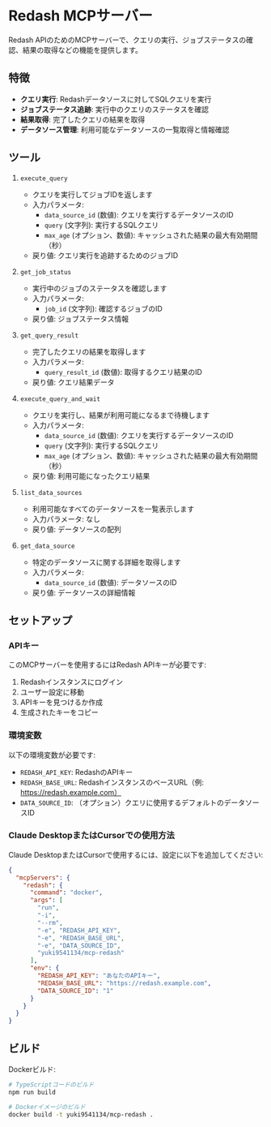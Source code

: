 # Redash MCPサーバー

Redash APIのためのMCPサーバーで、クエリの実行、ジョブステータスの確認、結果の取得などの機能を提供します。

## 特徴

* **クエリ実行**: Redashデータソースに対してSQLクエリを実行
* **ジョブステータス追跡**: 実行中のクエリのステータスを確認
* **結果取得**: 完了したクエリの結果を取得
* **データソース管理**: 利用可能なデータソースの一覧取得と情報確認

## ツール

1. `execute_query`
   * クエリを実行してジョブIDを返します
   * 入力パラメータ:
     * `data_source_id` (数値): クエリを実行するデータソースのID
     * `query` (文字列): 実行するSQLクエリ
     * `max_age` (オプション、数値): キャッシュされた結果の最大有効期間（秒）
   * 戻り値: クエリ実行を追跡するためのジョブID

2. `get_job_status`
   * 実行中のジョブのステータスを確認します
   * 入力パラメータ:
     * `job_id` (文字列): 確認するジョブのID
   * 戻り値: ジョブステータス情報

3. `get_query_result`
   * 完了したクエリの結果を取得します
   * 入力パラメータ:
     * `query_result_id` (数値): 取得するクエリ結果のID
   * 戻り値: クエリ結果データ

4. `execute_query_and_wait`
   * クエリを実行し、結果が利用可能になるまで待機します
   * 入力パラメータ:
     * `data_source_id` (数値): クエリを実行するデータソースのID
     * `query` (文字列): 実行するSQLクエリ
     * `max_age` (オプション、数値): キャッシュされた結果の最大有効期間（秒）
   * 戻り値: 利用可能になったクエリ結果

5. `list_data_sources`
   * 利用可能なすべてのデータソースを一覧表示します
   * 入力パラメータ: なし
   * 戻り値: データソースの配列

6. `get_data_source`
   * 特定のデータソースに関する詳細を取得します
   * 入力パラメータ:
     * `data_source_id` (数値): データソースのID
   * 戻り値: データソースの詳細情報

## セットアップ

### APIキー

このMCPサーバーを使用するにはRedash APIキーが必要です:

1. Redashインスタンスにログイン
2. ユーザー設定に移動
3. APIキーを見つけるか作成
4. 生成されたキーをコピー

### 環境変数

以下の環境変数が必要です:

* `REDASH_API_KEY`: RedashのAPIキー
* `REDASH_BASE_URL`: RedashインスタンスのベースURL（例: https://redash.example.com）
* `DATA_SOURCE_ID`: （オプション）クエリに使用するデフォルトのデータソースID

### Claude DesktopまたはCursorでの使用方法

Claude DesktopまたはCursorで使用するには、設定に以下を追加してください:

```json
{
  "mcpServers": {
    "redash": {
      "command": "docker",
      "args": [
        "run",
        "-i",
        "--rm",
        "-e", "REDASH_API_KEY",
        "-e", "REDASH_BASE_URL",
        "-e", "DATA_SOURCE_ID",
        "yuki9541134/mcp-redash"
      ],
      "env": {
        "REDASH_API_KEY": "あなたのAPIキー",
        "REDASH_BASE_URL": "https://redash.example.com",
        "DATA_SOURCE_ID": "1"
      }
    }
  }
}
```

## ビルド

Dockerビルド:

```bash
# TypeScriptコードのビルド
npm run build

# Dockerイメージのビルド
docker build -t yuki9541134/mcp-redash .
```
